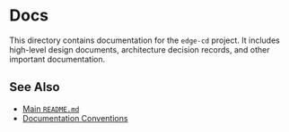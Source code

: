 # Docs

This directory contains documentation for the `edge-cd` project. It includes high-level design documents, architecture decision records, and other important documentation.

## See Also

*   [Main `README.md`](../README.md)
*   [Documentation Conventions](./doc-conventions.md)
